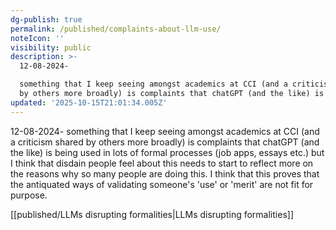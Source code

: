 ```yaml
---
dg-publish: true
permalink: /published/complaints-about-llm-use/
noteIcon: ''
visibility: public
description: >-
  12-08-2024-

  something that I keep seeing amongst academics at CCI (and a criticism shared
  by others more broadly) is complaints that chatGPT (and the like) is b
updated: '2025-10-15T21:01:34.005Z'
---
```


12-08-2024-
something that I keep seeing amongst academics at CCI (and a criticism shared by others more broadly) is complaints that chatGPT (and the like) is being used in lots of formal processes (job apps, essays etc.) but I think that disdain people feel about this needs to start to reflect more on the reasons why so many people are doing this. I think that this proves that the antiquated ways of validating someone's 'use' or 'merit' are not fit for purpose. 

[[published/LLMs disrupting formalities\|LLMs disrupting formalities]]
